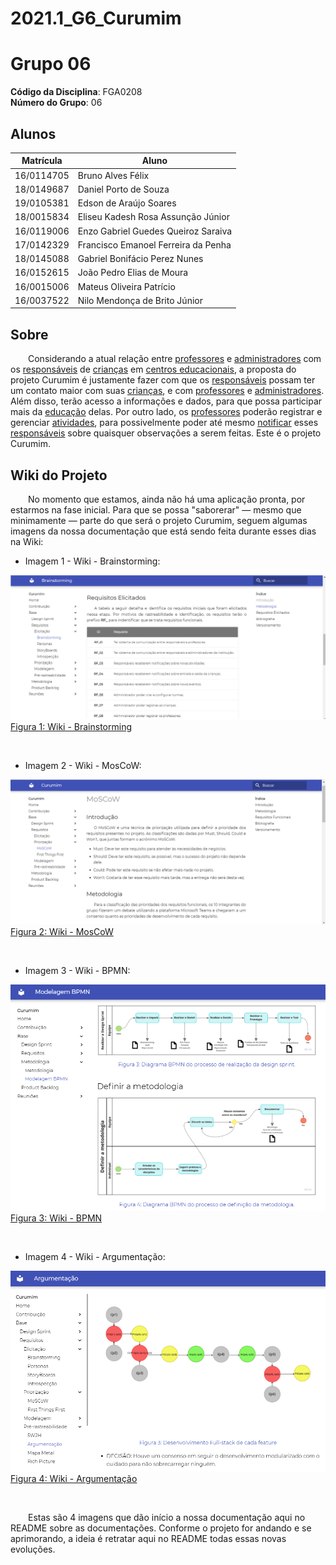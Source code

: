 # 2021.1_G6_Curumim
<!-- # RepositorioTemplate
Esse repositório é para ser utilizado pelos grupos como um template inicial, da home page do Projeto.
Demais diretrizes sobre a organização da wiki constam no Moodle Aprender 3.

**!! Atenção: Renomeie o seu repositório para (Ano.Semestre)_(Grupo)_(NomeDoProjeto)*. !!** 

**!! *Não coloque os nomes dos alunos no título do repositório*. !!**

**!! *Exemplo de título correto: 2021.1_G1_ProjetoPandora*. !!** 
 
 (Apague essa seção) -->

# <!-- Nome do Projeto --> Grupo 06

**Código da Disciplina**: FGA0208<br>
**Número do Grupo**: 06<br>

## Alunos
|Matrícula | Aluno |
| -- | -- |
| 16/0114705  | Bruno Alves Félix |
| 18/0149687  | Daniel Porto de Souza |
| 19/0105381  | Edson de Araújo Soares |
| 18/0015834  | Eliseu Kadesh Rosa Assunção Júnior |
| 16/0119006  | Enzo Gabriel Guedes Queiroz Saraiva |
| 17/0142329  | Francisco Emanoel Ferreira da Penha |
| 18/0145088  | Gabriel Bonifácio Perez Nunes |
| 16/0152615  | João Pedro Elias de Moura |
| 16/0015006  | Mateus Oliveira Patrício |
| 16/0037522  | Nilo Mendonça de Brito Júnior |

## Sobre  
&emsp;&emsp;Considerando a atual relação entre [professores](./docs/base/requisitos/modelagem/lexicos/#lexico-professor) e [administradores](./docs/base/requisitos/modelagem/lexicos/#lexico-administrador) com os [responsáveis](./docs/base/requisitos/modelagem/lexicos/#lexico-responsavel) de [crianças](./docs/base/requisitos/modelagem/lexicos/#lexico-crianca) em [centros educacionais](./docs/base/requisitos/modelagem/lexicos/#lexico-centro-educacional), a proposta do projeto Curumim é justamente fazer com que os [responsáveis](./docs/base/requisitos/modelagem/lexicos/#lexico-responsavel) possam ter um contato maior com suas [crianças](./docs/base/requisitos/modelagem/lexicos/#lexico-crianca), e com [professores](./docs/base/requisitos/modelagem/lexicos/#lexico-professor) e [administradores](./docs/base/requisitos/modelagem/lexicos/#lexico-administrador). Além disso, terão acesso a informações e dados, para que possa participar mais da [educação](./docs/base/requisitos/modelagem/lexicos/#lexico-educacao) delas. Por outro lado, os [professores](./docs/base/requisitos/modelagem/lexicos/#lexico-professor) poderão registrar e gerenciar [atividades](./docs/base/requisitos/modelagem/lexicos/#lexico-atividade), para possivelmente poder até mesmo [notificar](./docs/base/requisitos/modelagem/lexicos/#lexico-notificar) esses [responsáveis](./docs/base/requisitos/modelagem/lexicos/#lexico-responsavel) sobre quaisquer observações a serem feitas. Este é o projeto Curumim. 

<!-- ## Screenshots Primeira Entrega <<FOCO: DSW(Base)>>
Adicione 2 ou mais screenshots do projeto em termos de artefatos da Primeira Entrega.
--->

## Wiki do Projeto
&emsp;&emsp;No momento que estamos, ainda não há uma aplicação pronta, por estarmos na fase inicial. Para que se possa "saborerar" — mesmo que minimamente — parte do que será o projeto Curumim, seguem algumas imagens da nossa documentação que está sendo feita durante esses dias na Wiki:

- Imagem 1 - Wiki - Brainstorming:

![Wiki](docs/assets/imagens/sobre/wiki-imagem1.png)
<br>
[Figura 1: Wiki - Brainstorming](docs/assets/imagens/sobre/wiki-imagem1.png)

<br>

- Imagem 2 - Wiki - MosCoW:

![Wiki](docs/assets/imagens/sobre/wiki-imagem2.png)
<br>
[Figura 2: Wiki - MosCoW](docs/assets/imagens/sobre/wiki-imagem2.png)

<br>

- Imagem 3 - Wiki - BPMN:

![Wiki](docs/assets/imagens/sobre/wiki-imagem3.png)
<br>
[Figura 3: Wiki - BPMN](docs/assets/imagens/sobre/wiki-imagem3.png)

<br>

- Imagem 4 - Wiki - Argumentação:

![Wiki](docs/assets/imagens/sobre/wiki-imagem4.png)<br>
[Figura 4: Wiki - Argumentação](docs/assets/imagens/sobre/wiki-imagem4.png)

<br>

&emsp;&emsp;Estas são 4 imagens que dão início a nossa documentação aqui no README sobre as documentações. Conforme o projeto for andando e se aprimorando, a ideia é retratar aqui no README todas essas novas evoluções.

<!--

## Vídeo(s) Primeira Entrega <<FOCO: DSW(Base)>>
Adicione o(s)s vídeo(s) da Primeira Entrega.

## Screenshots Segunda Entrega <<FOCO: DSW(Modelagem)>>
Adicione 2 ou mais screenshots do projeto em termos de artefatos da Segunda Entrega.

## Vídeo(s) Segunda Entrega <<FOCO: DSW(Modelagem)>>
Adicione o(s)s vídeo(s) da Segunda Entrega.

## Screenshots Terceira Entrega <<FOCO: DSW(Padrões de Projeto)>>
Adicione 2 ou mais screenshots do projeto em termos de artefatos da Terceira Entrega.

## Vídeo(s) Terceira Entrega <<FOCO: DSW(Padrões de Projeto)>>
Adicione o(s)s vídeo(s) da Terceira Entrega.

## Screenshots Quarta Entrega (FINAL) <<FOCOS: Arquitetura & Reutilização de Software & PROJETO FINAL>>
Adicione 2 ou mais screenshots do projeto em termos de interface e/ou funcionamento.

## Vídeo(s) Quarta Entrega (FINAL) <<FOCOS: Arquitetura & Reutilização de Software & PROJETO FINAL>>
Adicione o(s)s vídeo(s) da Entrega Final.

## Descritivo dos Principais Aspectos Técnicos 
**Principal(is) Metodologia(s) Adotada(s)**: xxxxxx<br>
**Principais Linguagens Utilizadas e/ou Pretendidas**: xxxxxx<br>
**Principais Tecnologias Utilizadas e/ou Pretendidas**: xxxxxx<br>
**Principal(is) Estilo(s) Arquitetural(is) Adotado(s)**: xxxxxx<br>

## O Projeto está rodando?
( ) SIM
( ) NÃO
Se SIM, insira um manual (ou um script) para auxiliar ainda mais os interessados em consultar o projeto.

## Informações Complementares 
Quaisquer outras informações sobre seu projeto podem ser descritas nessa seção. -->

